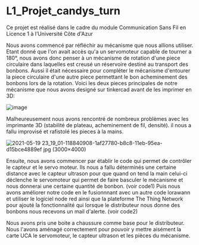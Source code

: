 # L1_Projet_candys_turn
Ce projet est réalisé dans le cadre du module Communication Sans Fil en Licence 1 à l’Université Côte d'Azur

Nous avons commencé par réfléchir au mécanisme que nous allions utiliser. Etant donné que l'on avait accès qu'a un servomoteur capable de tourner a 180°, nous avons donc penser à un mécanisme de rotation d'une piece circulaire dans laquelles est creusé un réservoire destiné au transport des bonbons. Aussi il était nécessaire pour compléter le mécanisme d'entourer la piece circulaire d'une autre piece permettant le bon acheminement des bonbons lors de la rotation.
Voici les deux pieces principales de notre mécanisme que nous avons designé sur tinkercad avant de les imprimer en 3D:

![image](https://user-images.githubusercontent.com/83219755/118818155-4bc8b180-b8b4-11eb-9508-61d0cb4b5c7d.png)

Malheureusement nous avons rencontré de nombreux problèmes avec les imprimante 3D (stabilité de plateau, acheminement de fil, densité). il nous a fallu improvisé et rafistolé les pieces à la mains.

![2021-05-19 23_19_01-118840908-1af27780-b8c8-11eb-95ea-d15bce4889ef jpg (3000×4000)](https://user-images.githubusercontent.com/83219755/118886153-ddf2a900-b8f8-11eb-8523-97bd884b6858.png)

Ensuite, nous avons commencer par établir le code qui permet de contrôler le capteur et le servo moteur. Ils nous a fallu déterminés une certaine distance avec le capteur ultrason pour que quand on tend la main celui-ci déclenche le servomoteur qui permet de faire basculer le mécanisme et nous donnerai une certaine quantité de bonbon. 
(voir code1)
Puis nous avons améliorer notre code en le fusionnnant avec un autre code lorawann et utiliser le logiciel node red ainsi que la plateforme The Thing Network pour ajouté la fonctionnalité qui lorsque le distributeur nous donne des bonbons nous recevons un mail d'alerte.
(voir code2)


Nous avons pris une boite a chaussure comme base pour le distributeur. Nous l'avons aménagé correctement pour pouvoir y mettre aisément la carte UCA le servomoteur, le capteur ultrason et les pièces du mécanisme. 



